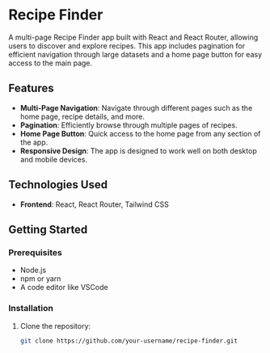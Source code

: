 # Recipe Finder

A multi-page Recipe Finder app built with React and React Router, allowing users to discover and explore recipes. This app includes pagination for efficient navigation through large datasets and a home page button for easy access to the main page.

## Features

- **Multi-Page Navigation**: Navigate through different pages such as the home page, recipe details, and more.
- **Pagination**: Efficiently browse through multiple pages of recipes.
- **Home Page Button**: Quick access to the home page from any section of the app.
- **Responsive Design**: The app is designed to work well on both desktop and mobile devices.

## Technologies Used

- **Frontend**: React, React Router, Tailwind CSS
  
## Getting Started

### Prerequisites

- Node.js
- npm or yarn
- A code editor like VSCode

### Installation

1. Clone the repository:
   ```bash
   git clone https://github.com/your-username/recipe-finder.git

